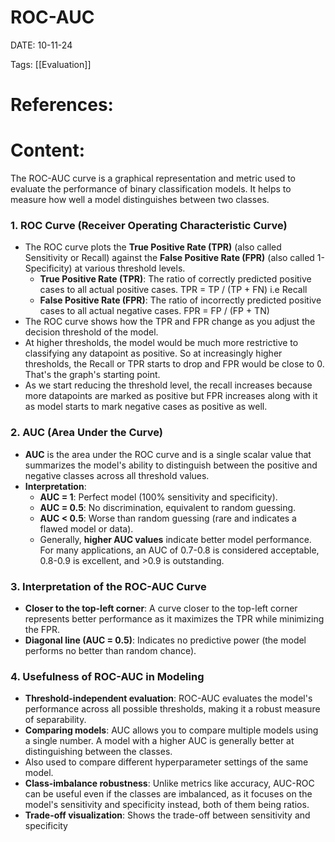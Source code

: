

# ROC-AUC


DATE:  10-11-24


Tags: [[Evaluation]]

# References:




# Content:

The ROC-AUC curve is a graphical representation and metric used to evaluate the performance of binary classification models. It helps to measure how well a model distinguishes between two classes.
### 1. ROC Curve (Receiver Operating Characteristic Curve)

- The ROC curve plots the **True Positive Rate (TPR)** (also called Sensitivity or Recall) against the **False Positive Rate (FPR)** (also called 1-Specificity) at various threshold levels.
    - **True Positive Rate (TPR)**: The ratio of correctly predicted positive cases to all actual positive cases. TPR = TP / (TP + FN) i.e Recall
    - **False Positive Rate (FPR)**: The ratio of incorrectly predicted positive cases to all actual negative cases. FPR = FP / (FP + TN)
- The ROC curve shows how the TPR and FPR change as you adjust the decision threshold of the model. 
- At higher thresholds, the model would be much more restrictive to classifying any datapoint as positive. So at increasingly higher thresholds, the Recall or TPR starts to drop and FPR would be close to 0. That's the graph's starting point.
- As we start reducing the threshold level, the recall increases because more datapoints are marked as positive but FPR increases along with it as model starts to mark negative cases as positive as well. 
### 2. AUC (Area Under the Curve)

- **AUC** is the area under the ROC curve and is a single scalar value that summarizes the model's ability to distinguish between the positive and negative classes across all threshold values.
- **Interpretation**:
    - **AUC = 1**: Perfect model (100% sensitivity and specificity).
    - **AUC = 0.5**: No discrimination, equivalent to random guessing.
    - **AUC < 0.5**: Worse than random guessing (rare and indicates a flawed model or data).
    - Generally, **higher AUC values** indicate better model performance. For many applications, an AUC of 0.7-0.8 is considered acceptable, 0.8-0.9 is excellent, and >0.9 is outstanding.

### 3. Interpretation of the ROC-AUC Curve

- **Closer to the top-left corner**: A curve closer to the top-left corner represents better performance as it maximizes the TPR while minimizing the FPR.
- **Diagonal line (AUC = 0.5)**: Indicates no predictive power (the model performs no better than random chance).

### 4. Usefulness of ROC-AUC in Modeling

- **Threshold-independent evaluation**: ROC-AUC evaluates the model's performance across all possible thresholds, making it a robust measure of separability.
- **Comparing models**: AUC allows you to compare multiple models using a single number. A model with a higher AUC is generally better at distinguishing between the classes.
- Also used to compare different hyperparameter settings of the same model.
- **Class-imbalance robustness**: Unlike metrics like accuracy, AUC-ROC can be useful even if the classes are imbalanced, as it focuses on the model's sensitivity and specificity instead, both of them being ratios.
- **Trade-off visualization**: Shows the trade-off between sensitivity and specificity



